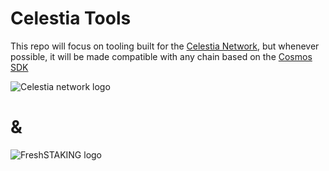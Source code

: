 # Celestia Tools

This repo will focus on tooling built for the [Celestia Network](https://github.com/celestiaorg/), but whenever possible, it will be made compatible with any chain based on the [Cosmos SDK](https://github.com/cosmos/cosmos-sdk)

![Celestia network logo](https://avatars.githubusercontent.com/u/54859940?s=200&v=4 'Celestia network')
# &
![FreshSTAKING logo](https://pbs.twimg.com/profile_images/1539316263314370560/syHanQz4_200x200.jpg 'FreshSTAKING')
